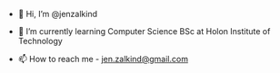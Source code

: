 - 👋 Hi, I’m @jenzalkind
<!--- - 👀 I’m interested in ... --->
- 🌱 I’m currently learning Computer Science BSc at Holon Institute of Technology
<!--- - 💞️ I’m looking to collaborate on ... --->
- 📫 How to reach me - jen.zalkind@gmail.com

<!---
jenzalkind/jenzalkind is a ✨ special ✨ repository because its `README.md` (this file) appears on your GitHub profile.
You can click the Preview link to take a look at your changes.
--->

